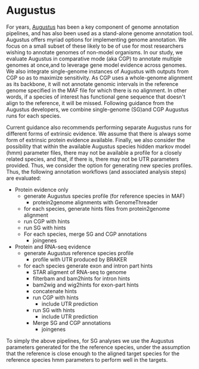 # Augustus
For years, [Augustus](https://github.com/Gaius-Augustus/Augustus) has been a key component of genome annotation pipelines, and has also been used as a stand-alone genome annotation tool. Augustus offers myriad options for implementing genome annotation. We focus on a small subset of these likely to be of use for most researchers wishing to annotate genomes of non-model organisms. In our study, we evaluate Augustus in comparative mode (aka CGP) to annotate multiple genomes at once,and to leverage gene model evidence across genomes. We also integrate single-genome instances of Augustus with outputs from CGP so as to maximize sensitivity. As CGP uses a whole-genome alignment as its backbone, it will not annotate genomic intervals in the reference genome specified in the MAF file for which there is no alignment. In other words, if a species of interest has functional gene sequence that doesn't align to the reference, it will be missed. Following guidance from the Augustus developers, we combine single-genome (SG)and CGP Augustus runs for each species. 

Current guidance also recommends performing separate Augustus runs for different forms of extrinsic evidence. We assume that there is always some form of extrinsic protein evidence available. Finally, we also consider the possibility that within the available Augustus species hidden markov model (hmm) parameter files, there may not be available a profile for a closely related species, and that, if there is, there may not be UTR parameters provided. Thus, we consider the option for generating new species profiles. Thus, the following annotation workflows (and associated analysis steps) are evaluated:

* Protein evidence only
    * generate Augustus species profile (for reference species in MAF)
        * protein2genome alignments with GenomeThreader
    * for each species, generate hints files from protein2genome alignment
    * run CGP with hints
    * run SG with hints
    * For each species, merge SG and CGP annotations
        * joingenes
* Protein and RNA-seq evidence
    * generate Augustus reference species profile
        * profile with UTR produced by BRAKER
    * for each species generate exon and intron part hints
        * STAR aligment of RNA-seq to genome
        * filterbam and bam2hints for intron hints
        * bam2wig and wig2hints for exon-part hints
        * concatenate hints 
        * run CGP with hints
            * include UTR prediction
        * run SG with hints
            * include UTR prediction
        * Merge SG and CGP annotations
            * joingenes

To simply the above pipelines, for SG analyses we use the Augustus parameters generated for the the reference species, under the assumption that the reference is close enough to the aligned target species for the reference species hmm parameters to perform well in the targets.
